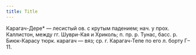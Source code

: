 ```yaml
---
title: Title
---
```


Карагач-Дере* — лесистый ов. с крутым падением; нач. у прох. Каллистон, между
гг. Шуври-Кая и Хриколь; п. пр. р. Тунас, басс. р. Биюк-Карасу тюрк. карагач —
вяз; ср. г. Карагач-Тепе по его л. борту Г–11.
